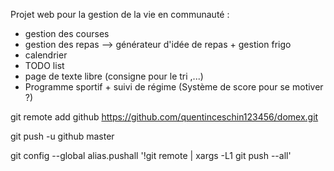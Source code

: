Projet web pour la gestion de la vie en communauté : 

 * gestion des courses
 * gestion des repas --> générateur d'idée de repas + gestion frigo
 * calendrier
 * TODO list
 * page de texte libre (consigne pour le tri ,...)
 * Programme sportif + suivi de régime (Système de score pour se motiver ?)  



  git remote add github https://github.com/quentinceschin123456/domex.git
   
   
   git push -u github master
   
   
   git config --global alias.pushall '!git remote | xargs -L1 git push --all'
